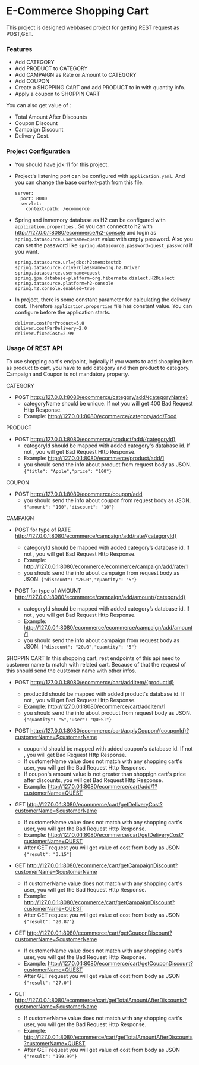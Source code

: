 # E-Commerce Shopping Cart

This project is designed webbased project for getting REST request as POST,GET.

### Features

  - Add CATEGORY
  - Add PRODUCT to CATEGORY
  - Add CAMPAIGN as Rate or Amount to CATEGORY
  - Add COUPON
  - Create a SHOPPING CART and add PRODUCT to in with quantity info.
  - Apply a coupon to SHOPPIN CART

You can also get value of :
 -  Total Amount After Discounts
 -  Coupon Discount
 -  Campaign Discount
 -  Delivery Cost.

### Project Configuration
 - You should have jdk 11 for this project. 
 - Project's listening port can be configured with `application.yaml`. And you can change the base context-path from this file.
    ```
    server:
      port: 8080
      servlet:
        context-path: /ecommerce
    ```
 - Spring and inmemory database as H2 can be configured with `application.properties` . So you can connect to h2 with http://127.0.0.1:8080/ecommerce/h2-console and login as `spring.datasource.username=quest` value with empty password. Also you can set the password like `spring.datasource.password=quest_password` if you want.
 
    ```
    spring.datasource.url=jdbc:h2:mem:testdb
    spring.datasource.driverClassName=org.h2.Driver
    spring.datasource.username=quest
    spring.jpa.database-platform=org.hibernate.dialect.H2Dialect
    spring.datasource.platform=h2-console
    spring.h2.console.enabled=true
    ```

 - In project, there is some constant parameter for calculating the delivery cost. Therefore `application.properties` file has constant value. You can configure before the application starts.

     ```
    deliver.costPerProduct=5.0
    deliver.costPerDelivery=2.0
    deliver.fixedCost=2.99
     ```

### Usage Of REST API
To use shopping cart's endpoint, logically if you wants to add shopping item as product to cart, you have to add category and then product to category. Campaign and Coupon is not mandatory property.

CATEGORY
 - POST  http://127.0.0.1:8080/ecommerce/category/add/{categoryName}
    - categoryName should be unique. If not you will get 400 Bad Request Http Response.
    - Example: http://127.0.0.1:8080/ecommerce/category/add/Food
    
PRODUCT
 - POST  http://127.0.0.1:8080/ecommerce/product/add/{categoryId}
    - categoryId should be mapped with added category's database id. If not , you will get Bad Request Http Response.
    - Example: http://127.0.0.1:8080/ecommerce/product/add/1
    - you should send the info about product from request body as JSON.
        `{"title": "Apple","price": "100"}` 

COUPON
 - POST http://127.0.0.1:8080/ecommerce/coupon/add
    - you should send the info about coupon from request body as JSON.
    `{"amount": "100","discount": "10"}` 

CAMPAIGN
 - POST for type of RATE http://127.0.0.1:8080/ecommerce/campaign/add/rate/{categoryId}
    - categoryId should be mapped with added category’s database id. If not , you will get Bad Request Http Response.
    - Example: http://127.0.0.1:8080/ecommerce/ecommerce/campaign/add/rate/1
    - you should send the info about campaign from request body as JSON.
    `{"discount": "20.0","quantity": "5"}` 

 - POST for type of AMOUNT http://127.0.0.1:8080/ecommerce/campaign/add/amount/{categoryId}
    - categoryId should be mapped with added category’s database id. If not , you will get Bad Request Http Response.
    - Example: http://127.0.0.1:8080/ecommerce/ecommerce/campaign/add/amount/1
    - you should send the info about campaign from request body as JSON.
    `{"discount": "20.0","quantity": "5"}` 
 

SHOPPIN CART
In this shopping cart, rest endpoints of this api need to customer name to match with related cart. Because of that the request of this should send the customer name with other infos.

 - POST  http://127.0.0.1:8080/ecommerce/cart/addItem/{productId}
    - productId should be mapped with added product's database id. If not , you will get Bad Request Http Response.
    - Example: http://127.0.0.1:8080/ecommerce/cart/addItem/1
    - you should send the info about product from request body as JSON.
        `{"quantity": "5","user": "QUEST"}` 

 - POST  http://127.0.0.1:8080/ecommerce/cart/applyCoupon/{couponId}?customerName=$customerName
    - couponId should be mapped with added coupon's database id. If not , you will get Bad Request Http Response.
    - If customerName value does not match with any shopping cart's user, you will get the Bad Request Http Response.
    - If coupon's amount value is not greater than shoppign cart's price after discounts, you will get Bad Request Http Response.
    - Example: http://127.0.0.1:8080/ecommerce/cart/add/1?customerName=QUEST

 - GET  http://127.0.0.1:8080/ecommerce/cart/getDeliveryCost?customerName=$customerName
    - If customerName value does not match with any shopping cart's user, you will get the Bad Request Http Response.
    - Example: http://127.0.0.1:8080/ecommerce/cart/getDeliveryCost?customerName=QUEST
    - After GET request you will get value of cost from body as JSON `{"result": "3.15"}`

 - GET  http://127.0.0.1:8080/ecommerce/cart/getCampaignDiscount?customerName=$customerName
    - If customerName value does not match with any shopping cart's user, you will get the Bad Request Http Response.
    - Example: http://127.0.0.1:8080/ecommerce/cart/getCampaignDiscount?customerName=QUEST
    - After GET request you will get value of cost from body as JSON `{"result": "20.87"}`

 - GET  http://127.0.0.1:8080/ecommerce/cart/getCouponDiscount?customerName=$customerName
    - If customerName value does not match with any shopping cart's user, you will get the Bad Request Http Response.
    - Example: http://127.0.0.1:8080/ecommerce/cart/getCouponDiscount?customerName=QUEST
    - After GET request you will get value of cost from body as JSON `{"result": "27.0"}`

 - GET  http://127.0.0.1:8080/ecommerce/cart/getTotalAmountAfterDiscounts?customerName=$customerName
    - If customerName value does not match with any shopping cart's user, you will get the Bad Request Http Response.
    - Example: http://127.0.0.1:8080/ecommerce/cart/getTotalAmountAfterDiscounts?customerName=QUEST
    - After GET request you will get value of cost from body as JSON `{"result": "199.99"}`

